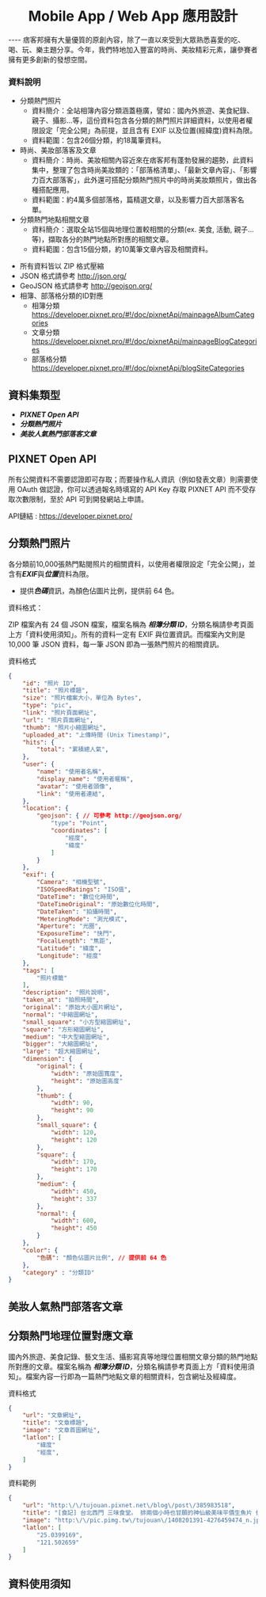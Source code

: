 <center><h1> Mobile App / Web App 應用設計 </h1></center>
----
痞客邦擁有大量優質的原創內容，除了一直以來受到大眾熟悉喜愛的吃、喝、玩、樂主題分享。今年，我們特地加入豐富的時尚、美妝精彩元素，讓參賽者擁有更多創新的發想空間。

### 資料說明
* 分類熱門照片
  * 資料簡介：全站相簿內容分類涵蓋極廣，譬如：國內外旅遊、美食紀錄、親子、攝影...等，這份資料包含各分類的熱門照片詳細資料，以使用者權限設定「完全公開」為前提，並且含有 EXIF 以及位置(經緯度)資料為限。
  * 資料範圍：包含26個分類，約18萬筆資料。
* 時尚、美妝部落客及文章
  * 資料簡介：時尚、美妝相關內容近來在痞客邦有蓬勃發展的趨勢，此資料集中，整理了包含時尚美妝類的：「部落格清單」、「最新文章內容」、「影響力百大部落客」，此外還可搭配分類熱門照片中的時尚美妝類照片，做出各種搭配應用。
  * 資料範圍：約4萬多個部落格，篇精選文章，以及影響力百大部落客名單。
* 分類熱門地點相關文章
  * 資料簡介：選取全站15個與地理位置較相關的分類(ex.  美食, 活動, 親子...等)，擷取各分的熱門地點所對應的相關文章。
  * 資料範圍：包含15個分類，約10萬筆文章內容及相關資料。


- 所有資料皆以 ZIP 格式壓縮
- JSON 格式請參考 http://json.org/
- GeoJSON 格式請參考 http://geojson.org/
- 相簿、部落格分類的ID對應
  - 相簿分類 https://developer.pixnet.pro/#!/doc/pixnetApi/mainpageAlbumCategories
  - 文章分類 https://developer.pixnet.pro/#!/doc/pixnetApi/mainpageBlogCategories
  - 部落格分類 https://developer.pixnet.pro/#!/doc/pixnetApi/blogSiteCategories

## 資料集類型

- ***PIXNET Open API***
- ***分類熱門照片***
- ***美妝人氣熱門部落客文章***



## PIXNET Open API

所有公開資料不需要認證即可存取；而要操作私人資訊（例如發表文章）則需要使用 OAuth 做認證，你可以透過報名時填寫的 API Key 存取 PIXNET API 而不受存取次數限制，至於 API 可到開發網站上申請。

API鏈結 : https://developer.pixnet.pro/

## 分類熱門照片

各分類前10,000張熱門點閱照片的相關資料，以使用者權限設定「完全公開」，並含有***EXIF***與***位置***資料為限。

- 提供***色碼***資訊，為顏色佔圖片比例，提供前 64 色。

資料格式：

ZIP 檔案內有 24 個 JSON 檔案，檔案名稱為 ***相簿分類 ID***，分類名稱請參考頁面上方「資料使用須知」。所有的資料一定有 EXIF 與位置資訊。而檔案內文則是 10,000 筆 JSON 資料，每一筆 JSON 即為一張熱門照片的相關資訊。

資料格式
```json
{
    "id": "照片 ID",
    "title": "照片標題",
    "size": "照片檔案大小，單位為 Bytes",
    "type": "pic",
    "link": "照片頁面網址",
    "url": "照片頁面網址",
    "thumb": "照片小縮圖網址",
    "uploaded_at": "上傳時間 (Unix Timestamp)",
    "hits": {
        "total": "累積總人氣",
    },
    "user": {
        "name": "使用者名稱",
        "display_name": "使用者暱稱",
        "avatar": "使用者頭像",
        "link": "使用者連結",
    },
    "location": {
        "geojson": { // 可參考 http://geojson.org/
            "type": "Point",
            "coordinates": [
                "經度",
                "緯度"
            ]
        }
    },
    "exif": {
        "Camera": "相機型號",
        "ISOSpeedRatings": "ISO值",
        "DateTime": "數位化時間",
        "DateTimeOriginal": "原始數位化時間",
        "DateTaken": "拍攝時間",
        "MeteringMode": "測光模式",
        "Aperture": "光圈",
        "ExposureTime": "快門",
        "FocalLength": "焦距",
        "Latitude": "緯度",
        "Longitude": "經度"
    },
    "tags": [
        "照片標籤"
    ],
    "description": "照片說明",
    "taken_at": "拍照時間",
    "original": "原始大小圖片網址",
    "normal": "中縮圖網址",
    "small_square": "小方型縮圖網址",
    "square": "方形縮圖網址",
    "medium": "中大型縮圖網址",
    "bigger": "大縮圖網址",
    "large": "超大縮圖網址",
    "dimension": {
        "original": {
            "width": "原始圖寬度",
            "height": "原始圖高度"
        },
        "thumb": {
            "width": 90,
            "height": 90
        },
        "small_square": {
            "width": 120,
            "height": 120
        },
        "square": {
            "width": 170,
            "height": 170
        },
        "medium": {
            "width": 450,
            "height": 337
        },
        "normal": {
            "width": 600,
            "height": 450
        }
    },
    "color": {
        "色碼": "顏色佔圖片比例", // 提供前 64 色
    },
    "category" : "分類ID"
}
```



## 美妝人氣熱門部落客文章



## 分類熱門地理位置對應文章

國內外旅遊、美食記錄、藝文生活、攝影寫真等地理位置相關文章分類的熱門地點所對應的文章。檔案名稱為 ***相簿分類 ID***，分類名稱請參考頁面上方「資料使用須知」。檔案內容一行即為一篇熱門地點文章的相關資料，包含網址及經緯度。

資料格式
```json
{
    "url": "文章網址",
    "title": "文章標題",
    "image": "文章首圖網址",
    "latlon": [
        "緯度"
        "經度",
    ]
}
```

資料範例
```json
{
    "url": "http:\/\/tujouan.pixnet.net\/blog\/post\/385983518",
    "title": "[食記] 台北西門 三味食堂。 排兩個小時也甘願的神仙級美味平價生魚片 偷收錄等待排隊時間的神秘好去處  ",
    "image": "http:\/\/pic.pimg.tw\/tujouan\/1408201391-4276459474_n.jpg",
    "latlon": [
        "25.0399169",
        "121.502659"
    ]
}
```




## 資料使用須知











